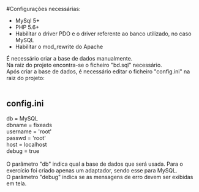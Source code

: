 #Configurações necessárias:

- MySql 5+
- PHP 5.6+
- Habilitar o driver PDO e o driver referente ao banco utilizado, no caso MySQL
- Habilitar o mod_rewrite do Apache

É necessário criar a base de dados manualmente.<br/>
Na raiz do projeto encontra-se o ficheiro "bd.sql" necessário.<br/>
Após criar a base de dados, é necessário editar o ficheiro "config.ini" na raiz do projeto:<br/><br/>

config.ini
-------------------
db = MySQL<br/>
dbname = fixeads<br/>
username = 'root'<br/>
passwd = 'root'<br/>
host = localhost<br/>
debug = true<br/>
<br/>
O parâmetro "db" indica qual a base de dados que será usada. Para o exercício foi criado apenas um adaptador, sendo esse para MySQL.<br/>
O parâmetro "debug" indica se as mensagens de erro devem ser exibidas em tela.
